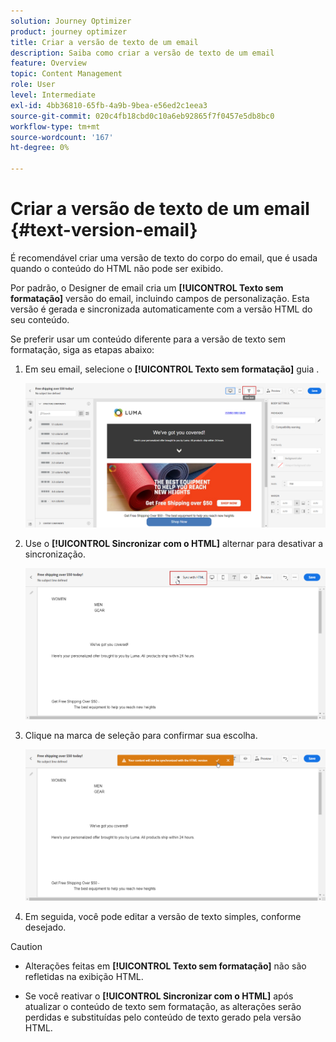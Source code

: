 ```yaml
---
solution: Journey Optimizer
product: journey optimizer
title: Criar a versão de texto de um email
description: Saiba como criar a versão de texto de um email
feature: Overview
topic: Content Management
role: User
level: Intermediate
exl-id: 4bb36810-65fb-4a9b-9bea-e56ed2c1eea3
source-git-commit: 020c4fb18cbd0c10a6eb92865f7f0457e5db8bc0
workflow-type: tm+mt
source-wordcount: '167'
ht-degree: 0%

---
```


# Criar a versão de texto de um email {#text-version-email}

É recomendável criar uma versão de texto do corpo do email, que é usada quando o conteúdo do HTML não pode ser exibido.

Por padrão, o Designer de email cria um **[!UICONTROL Texto sem formatação]** versão do email, incluindo campos de personalização. Esta versão é gerada e sincronizada automaticamente com a versão HTML do seu conteúdo.

Se preferir usar um conteúdo diferente para a versão de texto sem formatação, siga as etapas abaixo:

1. Em seu email, selecione o **[!UICONTROL Texto sem formatação]** guia .

   ![](assets/text_version_3.png)

1. Use o **[!UICONTROL Sincronizar com o HTML]** alternar para desativar a sincronização.

   ![](assets/text_version_1.png)

1. Clique na marca de seleção para confirmar sua escolha.

   ![](assets/text_version_2.png)

1. Em seguida, você pode editar a versão de texto simples, conforme desejado.

>[!CAUTION]
>
>* Alterações feitas em **[!UICONTROL Texto sem formatação]** não são refletidas na exibição HTML.
>
>* Se você reativar o **[!UICONTROL Sincronizar com o HTML]** após atualizar o conteúdo de texto sem formatação, as alterações serão perdidas e substituídas pelo conteúdo de texto gerado pela versão HTML.

